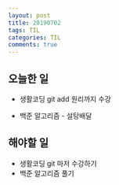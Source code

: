```yaml
---
layout: post
title: 20190702
tags: TIL
categories: TIL
comments: true
---
```


## 오늘한 일
* 생활코딩 git add 원리까지 수강

* 백준 알고리즘 - 설탕배달

## 해야할 일 
* 생활코딩 git 마저 수강하기
* 백준 알고리즘 풀기
